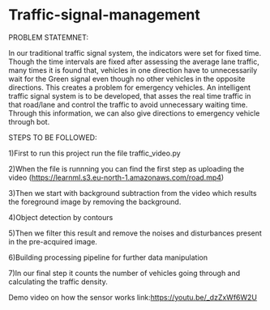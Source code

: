 # Traffic-signal-management

PROBLEM STATEMNET:

 In our traditional traffic signal system, the indicators were set for fixed time. Though the time intervals are fixed after assessing the average lane traffic, many times it is found that, vehicles in one direction have to unnecessarily wait for the Green signal even though no other vehicles in the opposite directions. This creates a problem for emergency vehicles. An intelligent traffic signal system is to be developed, that asses the real time traffic in that road/lane and control the traffic to avoid unnecessary waiting time. Through this information, we can also give directions to emergency vehicle through bot.

STEPS TO BE FOLLOWED:

1)First to run this project run the file traffic_video.py</br>

2)When the file is runnning you can find the first step as uploading the video (https://learnml.s3.eu-north-1.amazonaws.com/road.mp4)</br>

3)Then we start with background subtraction from the video which results the foreground image by removing the background.</br>

4)Object detection by contours</br>

5)Then we filter this result and remove the noises and disturbances present in the pre-acquired image.</br>

6)Building processing pipeline for further data manipulation</br>

7)In our final step it counts the number of vehicles going through and calculating the traffic density.</br>

Demo video on how the sensor works
link:https://youtu.be/_dzZxWf6W2U
